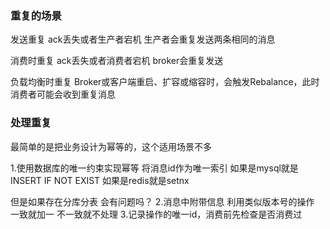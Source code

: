 ### 重复的场景
发送重复
ack丢失或者生产者宕机
生产者会重复发送两条相同的消息

消费时重复
ack丢失或者消费者宕机
broker会重复发送

负载均衡时重复
Broker或客户端重启、扩容或缩容时，会触发Rebalance，此时消费者可能会收到重复消息

### 处理重复
最简单的是把业务设计为幂等的，这个适用场景不多

1.使用数据库的唯一约束实现幂等
将消息id作为唯一索引
如果是mysql就是INSERT IF NOT EXIST
如果是redis就是setnx

但是如果存在分库分表 会有问题吗？
2.消息中附带信息 利用类似版本号的操作 一致就加一 不一致就不处理
3.记录操作的唯一id，消费前先检查是否消费过